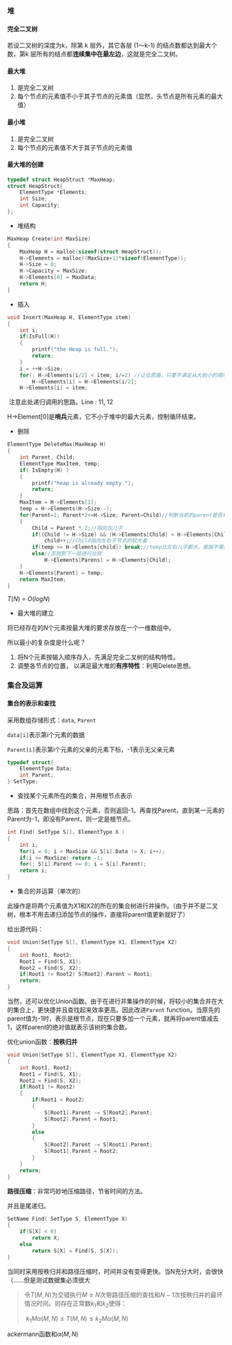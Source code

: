 ### 堆

#### 完全二叉树

若设二叉树的深度为k，除第 k 层外，其它各层 (1～k-1) 的结点数都达到最大个数，第k 层所有的结点都**连续集中在最左边**，这就是完全二叉树。

#### 最大堆

1. 是完全二叉树
2. 每个节点的元素值不小于其子节点的元素值（显然，头节点是所有元素的最大值）

#### 最小堆

1. 是完全二叉树
2. 每个节点的元素值不大于其子节点的元素值

#### 最大堆的创建

````````c
typedef struct HeapStruct *MaxHeap;
struct HeapStruct{
	ElementType *Elements;
	int Size;
	int Capacity;
};
````````

+ 堆结构

```c
MaxHeap Create(int MaxSize)
{
	MaxHeap H = malloc(sizeof(struct HeapStruct));
	H->Elements = malloc((MaxSize+1)*sizeof(ElementType));
	H->Size = 0;
	H->Capacity = MaxSize;
	H->Elements[0] = MaxData;
	return H;
}
```

+ 插入

```c
void Insert(MaxHeap H, ElementType item)
{
	int i;
	if(IsFull(H))
	{
		printf("the Heap is full.");
		return;
	}
	i = ++H->Size;
	for(; H->Elements[i/2] < item; i/=2) //让位思路，只要不满足从大到小的顺序，就让选定的元素让位
		H->Elements[i] = H->Elements[i/2];
	H->Elements[i] = item;
```

​	注意此处递归调用的思路。Line : 11, 12

H->Element[0]是**哨兵**元素，它不小于堆中的最大元素，控制循环结束。

- 删除

```c++
ElementType DeleteMax(MaxHeap H)
{
    int Parent, Child;
    ElementType MaxItem, temp;
    if( IsEmpty(H) )
    {
        printf("heap is already empty.");
        return;
    }
    MaxItem = H->Elements[1];
    temp = H->Elements(H->Size--);
    for(Parent=1; Parent*2<=H->Size; Parent=Child)//判断当前的parent是否有左儿子，即是否越界，将child位置上移之后，下一个parent就是当前child的值，这里是非常值得注意的。
    {
        Child = Parent * 2;//指向左儿子
        if((Child != H->Size) && (H->Elements[Child] < H->Elements[Child+1]))
            child++;//Child指向左右子节点的较大者
        if(temp >= H->Elemnts[child]) break;//temp比左右儿子都大，那就不需要再进行调整了
        else//否则到下一层进行比较
            H->Elements[Parens] = H->Elements[Child];
    }
    H->Elements[Parent] = temp;
    return MaxItem;
}
```

$T(N)\ =\ O(logN)$

- 最大堆的建立

将已经存在的$N$个元素按最大堆的要求存放在一个一维数组中。

所以最小的复杂度是什么呢？

1. 将N个元素按输入顺序存入，先满足完全二叉树的结构特性。
2. 调整各节点的位置， 以满足最大堆的**有序特性**：利用Delete思想。

### 集合及运算

#### 集合的表示和查找

采用数组存储形式：`data`, `Parent`

`data[i]`表示第i个元素的数据

`Parent[i]`表示第i个元素的父亲的元素下标，-1表示无父亲元素

```C
typedef struct{
	ElementType Data;
	int Parent;
} SetType;
```

- 查找某个元素所在的集合，并用根节点表示

思路：首先在数组中找到这个元素，否则返回-1。再查找Parent，直到某一元素的Parent为-1，即没有Parent，则一定是根节点。

```c
int Find( SetType S[], ElementType X )
{
	int i;
	for(i = 0; i < MaxSize && S[i].Data != X; i++);
	if(i >= MaxSize) return -1;
	for(; S[i].Parent >= 0; i = S[i].Parent);
	return i;
}
```

- 集合的并运算（单次的）

此操作是将两个元素值为X1和X2的所在的集合树进行并操作。（由于并不是二叉树，根本不用去递归添加节点的操作，直接将parent值更新就好了）

给出源代码：

```c
void Union(SetType S[], ElementType X1, ElementType X2)
{
	int Root1, Root2;
	Root1 = Find(S, X1);
	Root2 = Find(S, X2);
	if(Root1 != Root2) S[Root2].Parent = Root1;
	return;
}
```

当然，还可以优化Union函数。由于在进行并集操作的时候，将较小的集合并在大的集合上，更快捷并且查找起来效率更高。因此改进`Parent` function。当原先的parent值为-1时，表示是根节点，现在只要多加一个元素，就再将parent值减去1，这样parent的绝对值就表示该树的集合数。

优化union函数：**按秩归并**

```c
void Union(SetType S[], ElementType X1, ElementType X2)
{
	int Root1, Root2;
	Root1 = Find(S, X1);
	Root2 = Find(S, X2);
	if(Root1 != Root2)
	{
		if(Root1 < Root2)
		{
			S[Root1].Parent -= S[Root2].Parent;
			S[Root2].Parent = Root1;
		}
		else
		{
			S[Root2].Parent -= S[Root1].Parent;
			S[Root1].Parent = Root2;
		}
	}
	return;
}
```

**路径压缩**：非常巧妙地压缩路径，节省时间的方法。

并且是尾递归。

```c
SetName Find( SetType S, ElementType X)
{
	if(S[X] < 0)
		return X;
	else
		return S[X] = Find(S, S[X]);
}
```

当同时采用按秩归并和路径压缩时，时间并没有变得更快。当N充分大时，会很快（……但是测试数据集必须很大

>令$T(M, N)$为交错执行$M\geq N$次带路径压缩的查找和$N-1$次按秩归并的最坏情况时间。则存在正常数$k_1$和$k_2$使得：
>
>​					$k_1M\alpha(M, N)\leq T(M,N)\leq k_2M\alpha (M, N)$

ackermann函数和$\alpha (M, N)$







